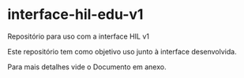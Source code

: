 # interface-hil-edu-v1
Repositório para uso com a interface HIL v1

Este repositório tem como objetivo uso junto à interface desenvolvida.

Para mais detalhes vide o Documento em anexo.
